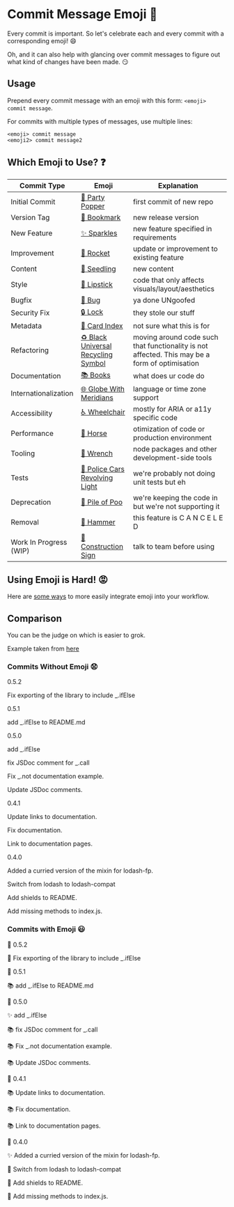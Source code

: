 # Commit Message Emoji 👋

Every commit is important.
So let's celebrate each and every commit with a corresponding emoji! 😄

Oh, and it can also help with glancing over commit messages to figure out
what kind of changes have been made. 😏

## Usage

Prepend every commit message with an emoji with this form:
`<emoji> commit message`.

For commits with multiple types of messages, use multiple lines:
```
<emoji> commit message
<emoji2> commit message2
```

## Which Emoji to Use? ❓

Commit Type | Emoji | Explanation
----------  | ----- | -----------
Initial Commit | [🎉 Party Popper](http://emojipedia.org/party-popper/) | first commit of new repo
Version Tag | [🔖 Bookmark](http://emojipedia.org/bookmark/) | new release version
New Feature | [✨ Sparkles](http://emojipedia.org/sparkles/) | new feature specified in requirements
Improvement | [🚀 Rocket](http://emojipedia.org/rocket/) | update or improvement to existing feature
Content | [🌱 Seedling](http://emojipedia.org/seedling/) | new content
Style | [💄 Lipstick](http://emojipedia.org/lipstick/) | code that only affects visuals/layout/aesthetics
Bugfix | [🐛 Bug](http://emojipedia.org/bug/) | ya done UNgoofed
Security Fix | [🔒 Lock](https://emojipedia.org/lock/) | they stole our stuff
Metadata | [📇 Card Index](http://emojipedia.org/card-index/) | not sure what this is for
Refactoring | [♻️ Black Universal Recycling Symbol](http://emojipedia.org/black-universal-recycling-symbol/) | moving around code such that functionality is not affected. This may be a form of optimisation
Documentation | [📚 Books](http://emojipedia.org/books/) | what does ur code do
Internationalization | [🌐 Globe With Meridians](http://emojipedia.org/globe-with-meridians/) | language or time zone support
Accessibility | [♿ Wheelchair](https://emojipedia.org/wheelchair-symbol/) | mostly for ARIA or a11y specific code
Performance | [🐎 Horse](http://emojipedia.org/horse/) | otimization of code or production environment
Tooling | [🔧 Wrench](http://emojipedia.org/wrench/) | node packages and other development-side tools
Tests | [🚨 Police Cars Revolving Light](http://emojipedia.org/police-cars-revolving-light/) | we're probably not doing unit tests but eh
Deprecation | [💩 Pile of Poo](http://emojipedia.org/pile-of-poo/) | we're keeping the code in but we're not supporting it
Removal | [🔨 Hammer](http://emojipedia.org/hammer/) | this feature is C A N C E L E D
Work In Progress (WIP) | [🚧 Construction Sign](http://emojipedia.org/construction-sign/) | talk to team before using

## Using Emoji is Hard! 😡

Here are [some ways](INTEGRATIONS.md) to more easily integrate emoji into your workflow.

## Comparison

You can be the judge on which is easier to grok.

Example taken from [here](https://github.com/dannyfritz/funcdash/commits/master)

### Commits Without Emoji 😧

0.5.2

Fix exporting of the library to include _.ifElse

0.5.1

add _.ifElse to README.md

0.5.0

add _.ifElse

fix JSDoc comment for _.call

Fix _.not documentation example.

Update JSDoc comments.

0.4.1

Update links to documentation.

Fix documentation.

Link to documentation pages.

0.4.0

Added a curried version of the mixin for lodash-fp.

Switch from lodash to lodash-compat

Add shields to README.

Add missing methods to index.js.

### Commits with Emoji 😃

🔖 0.5.2

🐛 Fix exporting of the library to include _.ifElse

🔖 0.5.1

📚 add _.ifElse to README.md

🔖 0.5.0

✨ add _.ifElse

📚 fix JSDoc comment for _.call

📚 Fix _.not documentation example.

📚 Update JSDoc comments.

🔖 0.4.1

📚 Update links to documentation.

📚 Fix documentation.

📚 Link to documentation pages.

🔖 0.4.0

✨ Added a curried version of the mixin for lodash-fp.

📇 Switch from lodash to lodash-compat

📇 Add shields to README.

🐛 Add missing methods to index.js.
